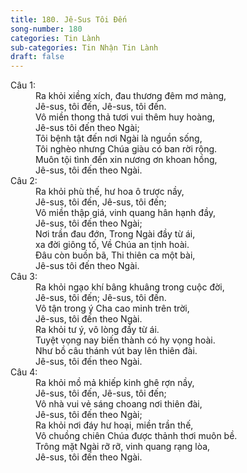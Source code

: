 ```yaml
---
title: 180. Jê-Sus Tôi Đến
song-number: 180
categories: Tin Lành
sub-categories: Tin Nhận Tin Lành
draft: false
---
```

<dl><dt>Câu 1:</dt><dd data-verse="1">Ra khỏi xiềng xích, đau thương đêm mơ màng, <br/>Jê-sus, tôi đến, Jê-sus, tôi đến. <br/>Vô miền thong thả tươi vui thêm huy hoàng, <br/>Jê-sus tôi đến theo Ngài; <br/>Tôi bệnh tật đến nơi Ngài là nguồn sống, <br/>Tôi nghèo nhưng Chúa giàu có ban rời rộng. <br/>Muôn tội tình đến xin nương ơn khoan hồng, <br/>Jê-sus, tôi đến theo Ngài. </dd><dt>Câu 2:</dt><dd data-verse="2">Ra khỏi phù thế, hư hoa ô trược nầy, <br/>Jê-sus, tôi đến, Jê-sus, tôi đến; <br/>Vô miền thập giá, vinh quang hân hạnh đầy, <br/>Jê-sus, tôi đến theo Ngài; <br/>Nơi trần đau đớn, Trong Ngài đầy từ ái, <br/>xa đời giông tố, Về Chúa an tịnh hoài. <br/>Đâu còn buồn bã, Thi thiên ca một bài, <br/>Jê-sus tôi đến theo Ngài. </dd><dt>Câu 3:</dt><dd data-verse="3">Ra khỏi ngạo khí bâng khuâng trong cuộc đời, <br/>Jê-sus, tôi đến; Jê-sus, tôi đến. <br/>Vô tận trong ý Cha cao minh trên trời, <br/>Jê-sus, tôi đến theo Ngài. <br/>Ra khỏi tư ý, vô lòng đầy từ ái. <br/>Tuyệt vọng nay biến thành có hy vọng hoài. <br/>Như bồ câu thánh vút bay lên thiên đài. <br/>Jê-sus, tôi đến theo Ngài. </dd><dt>Câu 4:</dt><dd data-verse="4">Ra khỏi mồ mả khiếp kinh ghê rợn nầy, <br/>Jê-sus, tôi đến, Jê-sus, tôi đến; <br/>Vô nhà vui vẻ sáng choang nơi thiên đài, <br/>Jê-sus, tôi đến theo Ngài; <br/>Ra khỏi nơi đáy hư hoại, miền trần thế, <br/>Vô chuồng chiên Chúa được thảnh thơi muôn bề. <br/>Trông mặt Ngài rỡ rỡ, vinh quang rạng lòa, <br/>Jê-sus, tôi đến theo Ngài. </dd></dl>